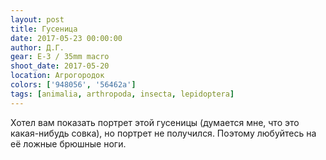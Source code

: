 ```yaml
---
layout: post
title: Гусеница
date: 2017-05-23 00:00:00
author: Д.Г.
gear: E-3 / 35mm macro
shoot_date: 2017-05-20
location: Агрогородок
colors: ['948056', '56462a']
tags: [animalia, arthropoda, insecta, lepidoptera]
---
```

Хотел вам показать портрет этой гусеницы (думается мне, что это какая-нибудь совка), но портрет не получился. Поэтому любуйтесь на её ложные брюшные ноги.
